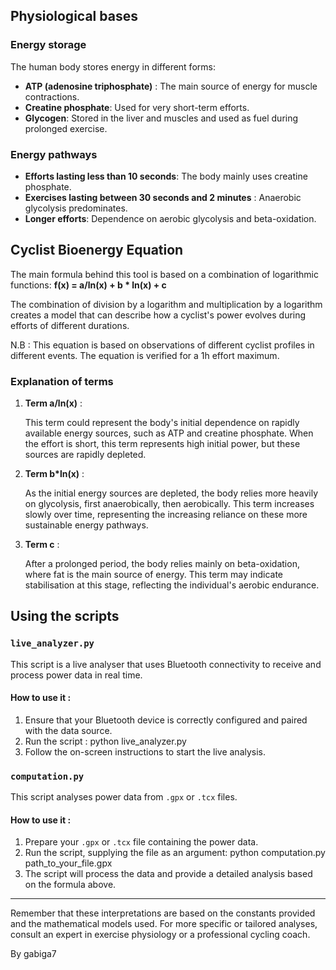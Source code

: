 ## Physiological bases

### Energy storage

The human body stores energy in different forms:

- **ATP (adenosine triphosphate)** : The main source of energy for muscle contractions.
- **Creatine phosphate**: Used for very short-term efforts.
- **Glycogen**: Stored in the liver and muscles and used as fuel during prolonged exercise.

### Energy pathways

- **Efforts lasting less than 10 seconds**: The body mainly uses creatine phosphate.
- **Exercises lasting between 30 seconds and 2 minutes** : Anaerobic glycolysis predominates.
- **Longer efforts**: Dependence on aerobic glycolysis and beta-oxidation.

## Cyclist Bioenergy Equation

The main formula behind this tool is based on a combination of logarithmic functions: 
**f(x) = a/ln(x) + b * ln(x) + c**

The combination of division by a logarithm and multiplication by a logarithm creates a model that can describe how a cyclist's power evolves during efforts of different durations.

N.B : This equation is based on observations of different cyclist profiles in different events. The equation is verified for a 1h effort maximum.

### Explanation of terms

1. **Term a/ln(x)** :
   
   This term could represent the body's initial dependence on rapidly available energy sources, such as ATP and creatine phosphate. When the effort is short, this term represents high initial power, but these sources are rapidly depleted.

2. **Term b*ln(x)** :

   As the initial energy sources are depleted, the body relies more heavily on glycolysis, first anaerobically, then aerobically. This term increases slowly over time, representing the increasing reliance on these more sustainable energy pathways.

3. **Term c** :

   After a prolonged period, the body relies mainly on beta-oxidation, where fat is the main source of energy. This term may indicate stabilisation at this stage, reflecting the individual's aerobic endurance.


## Using the scripts

### `live_analyzer.py`

This script is a live analyser that uses Bluetooth connectivity to receive and process power data in real time.

#### How to use it :

1. Ensure that your Bluetooth device is correctly configured and paired with the data source.
2. Run the script : 
python live_analyzer.py
3. Follow the on-screen instructions to start the live analysis.

### `computation.py`

This script analyses power data from `.gpx` or `.tcx` files.

#### How to use it :

1. Prepare your `.gpx` or `.tcx` file containing the power data.
2. Run the script, supplying the file as an argument:
python computation.py path_to_your_file.gpx
3. The script will process the data and provide a detailed analysis based on the formula above.

---

Remember that these interpretations are based on the constants provided and the mathematical models used. For more specific or tailored analyses, consult an expert in exercise physiology or a professional cycling coach.

By gabiga7
